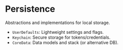# Persistence

Abstractions and implementations for local storage.
- `UserDefaults`: Lightweight settings and flags.
- `Keychain`: Secure storage for tokens/credentials.
- `CoreData`: Data models and stack (or alternative DB).

